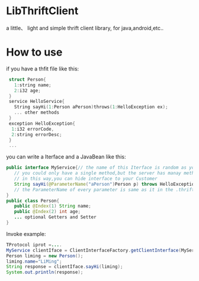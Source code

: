 # LibThriftClient
a little、 light and simple thrift client library, for java,android,etc..

# How to use
if you have a thfit file like this:
```c
 struct Person{
   1:string name;
   2:i32 age;
 }
 service HelloService{
   String sayHi(1:Person aPerson)throws(1:HelloException ex);
   ... other methods
 }
 exception HelloException{
  1:i32 errorCode,
  2:string errorDesc;
 }
 ...
```

you can write a Iterface and a JavaBean like this:

```java
public interface MyService{// the name of this Iterface is random as you like
   // you could only have a single method,but the server has manay methods.
   // in this way,you can hide interface to your Customer
   String sayHi(@ParameterName("aPerson")Person p) throws HelloException;
   // the ParameterName of every parameter is same as it in the .thrift file
}
public class Person{
   public @Index(1) String name;
   public @Index(2) int age;
   ... optional Getters and Setter
}
```

Invoke example:
```java
TProtocol iprot =....
MyService clientIface = ClientInterfaceFactory.getClientInterface(MyService.class,iprot);
Person liming = new Person();
liming.name="LiMing";
String response = clientIface.sayHi(liming);
System.out.println(response);

```
